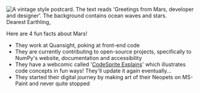 ![A vintage style postcard. The text reads 'Greetings from Mars, developer and designer'. The background contains ocean waves and stars.](https://user-images.githubusercontent.com/46167686/116712991-64733500-a9a2-11eb-9a4f-640867816a6f.png)
Dearest Earthling,

Here are 4 fun facts about Mars!

- They work at Quansight, poking at front-end code
- They are currently contributing to open-source projects, specifically to NumPy's website, documentation and accessibility
- They have a webcomic called '[CodeSprite Explains](https://twitter.com/codespritee)' which illustrates code concepts in fun ways! They'll update it again eventually...
- They started their digital journey by making art of their Neopets on MS-Paint and never quite stopped
<!--
**MarsBarLee/marsbarlee** is a ✨ _special_ ✨ repository because its `README.md` (this file) appears on your GitHub profile.

Here are some ideas to get you started:

- 🔭 I’m currently working on ...
- 🌱 I’m currently learning ...
- 👯 I’m looking to collaborate on ...
- 🤔 I’m looking for help with ...
- 💬 Ask me about ...
- 📫 How to reach me: ...
- 😄 Pronouns: ...
- ⚡ Fun fact: ...
-->
